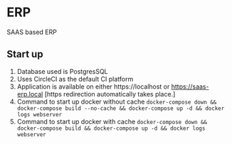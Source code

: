 # ERP

SAAS based ERP

## Start up

1. Database used is PostgresSQL
2. Uses CircleCI as the default CI platform
3. Application is available on either https://localhost or https://saas-erp.local [https redirection automatically takes place.]
4. Command to start up docker without cache `docker-compose down && docker-compose build --no-cache && docker-compose up -d && docker logs webserver`
5. Command to start up docker with cache `docker-compose down && docker-compose build && docker-compose up -d && docker logs webserver`
